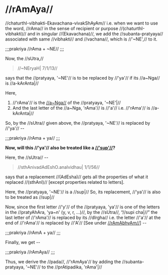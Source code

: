 # //rAmAya//

//chaturthI-vibhakti-Ekavachana-vivakShAyAm// i.e. when we want to use
the word, //rAma// in the sense of recipient or purpose
//(chaturthI-vibhakti)// and in singular //(Ekavachana)//, we add the
//subanta-pratyaya// associated with same //vibhakti// and //vachana//,
which is //'~NE',// to it.

;;;prakriya
//rAma + ~NE//
;;;

Now, the //sUtra,//

> //~NEryaH| 7/1/13//

says that the //pratyaya, '~NE'// is to be replaced by //'ya'// if its
//a~Nga// is //a-kArAnta|//

Here,

1.  //'rAma'// is the [//a~Nga//](#/shadlinga-prakaranam/general/angam)
    of the //pratyaya, '~NE'|//
2.  And the last letter of the //a~Nga, 'rAma'// is //'a'// i.e.
    //'rAma'// is //a-kArAnta|//

So, by the //sUtra// given above, the //pratyaya, '~NE'// is replaced
by //'ya'// --

;;;prakriya
//rAma + ya//
;;;

**Now, will this //'ya'// also be treated like a
[//'sup'//](#/shadlinga-prakaranam/general/subanta-pratyayAH)?**

Here, the //sUtra// --

> //sthAnivadAdEshO.analvidhau| 1/1/56//

says that a replacement //(AdEsha)// gets all the properties of what it
replaced //(sthAnI)// \[except properties related to letters].

Here, the //pratyaya, '~NE'// is a //sup|// So, its replacement,
//'ya'// is also to be treated as //sup|//

Now, since the first letter //'y'// of the //pratyaya, 'ya'// is one of
the letters in the //pratyAhAra, 'ya~n' (y, v, r, ...)//, by the
//sUtra//, “//supi cha|//” the last letter of //'rAma'// is replaced by
its //dIrgha// i.e. the letter //'a'// at the end of //'rAma'// is
replaced by //'A'// \[See under
[//rAmAbhyAm//](#/shadlinga-prakaranam/raama-sabdah/raama-3-2)] --

;;;prakriya
//rAmA + ya//
;;;

Finally, we get --

;;;prakriya
//rAmAya//
;;;

Thus, we derive the //pada//, //'rAmAya'// by adding the
//subanta-pratyaya, '~NE'// to the //prAtipadika, 'rAma'|//
